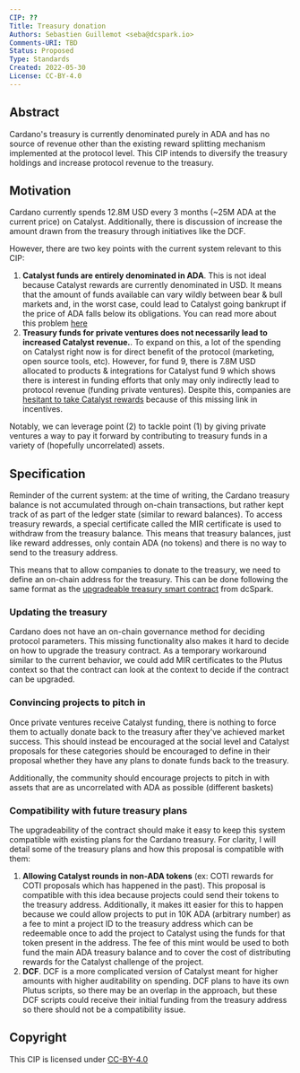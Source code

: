 ```yaml
---
CIP: ??
Title: Treasury donation
Authors: Sebastien Guillemot <seba@dcspark.io>
Comments-URI: TBD
Status: Proposed
Type: Standards
Created: 2022-05-30
License: CC-BY-4.0
---
```


## Abstract

Cardano's treasury is currently denominated purely in ADA and has no source of revenue other than the existing reward splitting mechanism implemented at the protocol level. This CIP intends to diversify the treasury holdings and increase protocol revenue to the treasury.

## Motivation

Cardano currently spends 12.8M USD every 3 months (~25M ADA at the current price) on Catalyst. Additionally, there is discussion of increase the amount drawn from the treasury through initiatives like the DCF.

However, there are two key points with the current system relevant to this CIP:

1. **Catalyst funds are entirely denominated in ADA**. This is not ideal because Catalyst rewards are currently denominated in USD. It means that the amount of funds available can vary wildly between bear & bull markets and, in the worst case, could lead to Catalyst going bankrupt if the price of ADA falls below its obligations. You can read more about this problem [here](https://uncommoncore.co/a-new-mental-model-for-defi-treasuries/)
2. **Treasury funds for private ventures does not necessarily lead to increased Catalyst revenue.**. To expand on this, a lot of the spending on Catalyst right now is for direct benefit of the protocol (marketing, open source tools, etc). However,  for fund 9, there is 7.8M USD allocated to products & integrations for Catalyst fund 9 which shows there is interest in funding efforts that only may only indirectly lead to protocol revenue (funding private ventures). Despite this, companies are [hesitant to take Catalyst rewards](https://twitter.com/blakelockbrown/status/1530968246332952576) because of this missing link in incentives.

Notably, we can leverage point (2) to tackle point (1) by giving private ventures a way to pay it forward by contributing to treasury funds in a variety of (hopefully uncorrelated) assets.

## Specification

Reminder of the current system: at the time of writing, the Cardano treasury balance is not accumulated through on-chain transactions, but rather kept track of as part of the ledger state (similar to reward balances). To access treasury rewards, a special certificate called the MIR certificate is used to withdraw from the treasury balance. This means that treasury balances, just like reward addresses, only contain ADA (no tokens) and there is no way to send to the treasury address.

This means that to allow companies to donate to the treasury, we need to define an on-chain address for the treasury. This can be done following the same format as the [upgradeable treasury smart contract](https://github.com/dcSpark/plutus-smart-contract-upgrade-dApp) from dcSpark.

### Updating the treasury

Cardano does not have an on-chain governance method for deciding protocol parameters. This missing functionality also makes it hard to decide on how to upgrade the treasury contract. As a temporary workaround similar to the current behavior, we could add MIR certificates to the Plutus context so that the contract can look at the context to decide if the contract can be upgraded.

### Convincing projects to pitch in

Once private ventures receive Catalyst funding, there is nothing to force them to actually donate back to the treasury after they've achieved market success. This should instead be encouraged at the social level and Catalyst proposals for these categories should be encouraged to define in their proposal whether they have any plans to donate funds back to the treasury.

Additionally, the community should encourage projects to pitch in with assets that are as uncorrelated with ADA as possible (different baskets)

### Compatibility with future treasury plans

The upgradeability of the contract should make it easy to keep this system compatible with existing plans for the Cardano treasury. For clarity, I will detail some of the treasury plans and how this proposal is compatible with them:

1. **Allowing Catalyst rounds in non-ADA tokens** (ex: COTI rewards for COTI proposals which has happened in the past). This proposal is compatible with this idea because projects could send their tokens to the treasury address. Additionally, it makes itt easier for this to happen because we could allow projects to put in 10K ADA (arbitrary number) as a fee to mint a project ID to the treasury address which can be redeemable once to add the project to Catalyst using the funds for that token present in the address. The fee of this mint would be used to both fund the main ADA treasury balance and to cover the cost of distributing rewards for the Catalyst challenge of the project.
2. **DCF**. DCF is a more complicated version of Catalyst meant for higher amounts with higher auditability on spending. DCF plans to have its own Plutus scripts, so there may be an overlap in the approach, but these DCF scripts could receive their initial funding from the treasury address so there should not be a compatibility issue.

## Copyright

This CIP is licensed under [CC-BY-4.0](https://creativecommons.org/licenses/by/4.0/legalcode)

[CIP-0008]: https://github.com/cardano-foundation/CIPs/tree/master/CIP-0008
